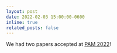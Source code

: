 ```yaml
---
layout: post
date: 2022-02-03 15:00:00-0600
inline: true
related_posts: false
---
```


We had two papers accepted at [PAM 2022](https://pam2022.nl)!
